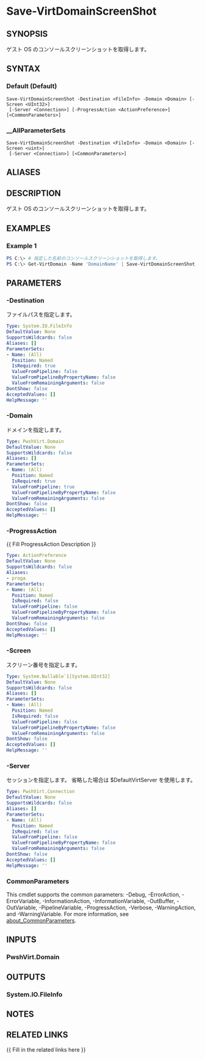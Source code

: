 ﻿---
document type: cmdlet
external help file: PwshVirt.dll-Help.xml
HelpUri: 
ms.date: 07/27/2025
PlatyPS schema version: 2024-05-01
---

# Save-VirtDomainScreenShot

## SYNOPSIS

ゲスト OS のコンソールスクリーンショットを取得します。

## SYNTAX

### Default (Default)

```
Save-VirtDomainScreenShot -Destination <FileInfo> -Domain <Domain> [-Screen <UInt32>]
 [-Server <Connection>] [-ProgressAction <ActionPreference>] [<CommonParameters>]
```

### __AllParameterSets

```
Save-VirtDomainScreenShot -Destination <FileInfo> -Domain <Domain> [-Screen <uint>]
 [-Server <Connection>] [<CommonParameters>]
```

## ALIASES

## DESCRIPTION

ゲスト OS のコンソールスクリーンショットを取得します。

## EXAMPLES

### Example 1

```powershell
PS C:\> # 指定した名前のコンソールスクリーンショットを取得します。
PS C:\> Get-VirtDomain -Name 'DomainName' | Save-VirtDomainScreenShot -Destination 'console.ppm'
```

## PARAMETERS

### -Destination

ファイルパスを指定します。

```yaml
Type: System.IO.FileInfo
DefaultValue: None
SupportsWildcards: false
Aliases: []
ParameterSets:
- Name: (All)
  Position: Named
  IsRequired: true
  ValueFromPipeline: false
  ValueFromPipelineByPropertyName: false
  ValueFromRemainingArguments: false
DontShow: false
AcceptedValues: []
HelpMessage: ''
```

### -Domain

ドメインを指定します。

```yaml
Type: PwshVirt.Domain
DefaultValue: None
SupportsWildcards: false
Aliases: []
ParameterSets:
- Name: (All)
  Position: Named
  IsRequired: true
  ValueFromPipeline: true
  ValueFromPipelineByPropertyName: false
  ValueFromRemainingArguments: false
DontShow: false
AcceptedValues: []
HelpMessage: ''
```

### -ProgressAction

{{ Fill ProgressAction Description }}

```yaml
Type: ActionPreference
DefaultValue: None
SupportsWildcards: false
Aliases:
- proga
ParameterSets:
- Name: (All)
  Position: Named
  IsRequired: false
  ValueFromPipeline: false
  ValueFromPipelineByPropertyName: false
  ValueFromRemainingArguments: false
DontShow: false
AcceptedValues: []
HelpMessage: ''
```

### -Screen

スクリーン番号を指定します。

```yaml
Type: System.Nullable`1[System.UInt32]
DefaultValue: None
SupportsWildcards: false
Aliases: []
ParameterSets:
- Name: (All)
  Position: Named
  IsRequired: false
  ValueFromPipeline: false
  ValueFromPipelineByPropertyName: false
  ValueFromRemainingArguments: false
DontShow: false
AcceptedValues: []
HelpMessage: ''
```

### -Server

セッションを指定します。
省略した場合は $DefaultVirtServer を使用します。

```yaml
Type: PwshVirt.Connection
DefaultValue: None
SupportsWildcards: false
Aliases: []
ParameterSets:
- Name: (All)
  Position: Named
  IsRequired: false
  ValueFromPipeline: false
  ValueFromPipelineByPropertyName: false
  ValueFromRemainingArguments: false
DontShow: false
AcceptedValues: []
HelpMessage: ''
```

### CommonParameters

This cmdlet supports the common parameters: -Debug, -ErrorAction, -ErrorVariable,
-InformationAction, -InformationVariable, -OutBuffer, -OutVariable, -PipelineVariable,
-ProgressAction, -Verbose, -WarningAction, and -WarningVariable. For more information, see
[about_CommonParameters](https://go.microsoft.com/fwlink/?LinkID=113216).

## INPUTS

### PwshVirt.Domain

## OUTPUTS

### System.IO.FileInfo

## NOTES

## RELATED LINKS

{{ Fill in the related links here }}

